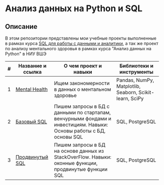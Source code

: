 # Анализ данных на Python и SQL

## Описание
В этом репозитории представлены мои учебные проекты выполненные в рамках курса [SQL для работы с данными и аналитики](https://practicum.yandex.ru/sql-data-analyst/), а так же проект по анализу
ментального здоровья в рамках курса "Анализ данных на Python" в НИУ ВШЭ

| # | Название и ссылка | О чем проект и навыки | Библиотеки и инструменты |
|---|-------------------|--------------|---------------------|
|1  | [Mental Health](https://github.com/mdenisennko/projects/tree/42b1b54f4c7e7e0aba353b59bc6b54183701c9dc/Python%20Mental%20Health) | Ищем закономерности в данных о ментальном здоровье | Pandas, NumPy, Matplotlib, Seaborn, Scikit-learn, SciPy |
|2  | [Базовый SQL](https://github.com/mdenisennko/projects/tree/c838b2cde9f191641d6deec23deaf5babc83cd81/SQL%20%D0%91%D0%B0%D0%B7%D0%BE%D0%B2%D1%8B%D0%B9%20%D0%BA%D1%83%D1%80%D1%81) | Пишем запросы в БД с данными по стартапам, венчурными фондами и инвестициям. Навыки: Основы работы с БД, основы SQL | SQL, PostgreSQL |
|3  | [Продвинутый SQL](https://github.com/mdenisennko/projects/tree/f8ea8add2a9e5aef76d59ec1cecf554ea0e01127/SQL%20%D0%BF%D1%80%D0%BE%D0%B4%D0%B2%D0%B8%D0%BD%D1%83%D1%82%D1%8B%D0%B9%20%D0%BA%D1%83%D1%80%D1%81) | Пишем запросы в БД на основе данных из StackOverFlow. Навыки: оконные функции, продвинутые функции SQL | SQL, PostgreSQL |
